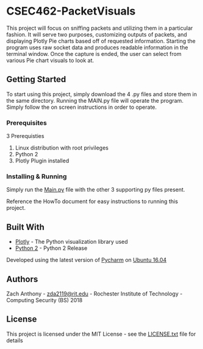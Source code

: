 # CSEC462-PacketVisuals
This project will focus on sniffing packets and utilizing them in a particular fashion. It will serve two purposes, customizing outputs of packets, and displaying Plotly Pie charts based off of requested information. Starting the program uses raw socket data and produces readable information in the terminal window. Once the capture is ended, the user can select from various Pie chart visuals to look at.
## Getting Started
To start using this project, simply download the 4 .py files and store them in the same directory. Running the MAIN.py file will operate the program. Simply follow the on screen instructions in order to operate.

### Prerequisites
3 Prerequisties
1. Linux distribution with root privileges
2. Python 2
3. Plotly Plugin installed

### Installing & Running
Simply run the [Main.py](https://github.com/zda2119/CSEC462-PacketVisuals/blob/master/main.py) file with the other 3 supporting py files present.

Reference the HowTo document for easy instructions to running this project.

## Built With
* [Plotly](https://plot.ly/python/) - The Python visualization library used
* [Python 2](https://www.python.org/download/releases/2.7.2/) - Python 2 Release

Developed using the latest version of [Pycharm](https://www.jetbrains.com/pycharm/download/#section=windows) on [Ubuntu 16.04](http://releases.ubuntu.com/16.04/)

## Authors
Zach Anthony - zda2119@rit.edu - Rochester Institute of Technology - Computing Security (BS) 2018
## License

This project is licensed under the MIT License - see the [LICENSE.txt](LICENSE.txt) file for details

